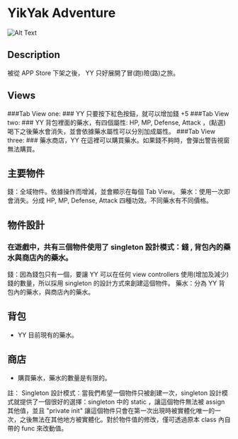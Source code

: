 # YikYak Adventure

![Alt Text](file:///Users/tangjialing/Desktop/YikYak.gif)

## Description
  被從 APP Store 下架之後， YY 只好展開了冒(跑)險(路)之旅。


## Views
  ###Tab View one: ### 
   YY 只要按下紅色按鈕，就可以增加錢 +5 
   ###Tab View two: ### 
  YY 背包裡面的藥水，有四個屬性: HP, MP, Defense, Attack ，(點選)喝下之後藥水會消失，並會依據藥水屬性可以分別加成屬性。
  ###Tab View three: ### 
  藥水商店，YY 在這裡可以購買藥水。如果錢不夠時，會彈出警告視窗無法購買。

## 主要物件
  錢：全域物件。依據操作而增減，並會顯示在每個 Tab View。
  藥水：使用一次即會消失。分成 HP, MP, Defense, Attack 四種功效。不同藥水有不同價格。
  
## 物件設計
### 在遊戲中，共有三個物件使用了 singleton  設計模式：錢 , 背包內的藥水與商店內的藥水。

錢：因為錢包只有一個，要讓 YY 可以在任何 view controllers 使用(增加及減少)錢的數量，所以採用 singleton 的設計方式來創建這個物件。
藥水：分為 YY 背包內的藥水，與商店內的藥水。
## 背包
 -  YY 目前現有的藥水。

## 商店
 - 購買藥水，藥水的數量是有限的。




註：
Singleton 設計模式：當我們希望一個物件只被創建一次，singleton 設計模式就提供了一個很好的選擇：singleton 中的 static ，讓這個物件無法被 assign 其他值，並且 "private init" 讓這個物件只會在第一次出現時被實體化唯一的一次，之後無法在其他地方被實體化。對於物件值的修改，僅可透過原本 class 內自帶的 func 來改動值。
